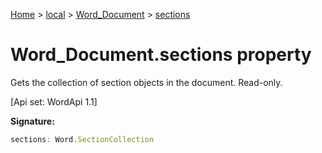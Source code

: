 [Home](./index) &gt; [local](local.md) &gt; [Word\_Document](local.word_document.md) &gt; [sections](local.word_document.sections.md)

# Word\_Document.sections property

Gets the collection of section objects in the document. Read-only. 

 \[Api set: WordApi 1.1\]

**Signature:**
```javascript
sections: Word.SectionCollection
```
